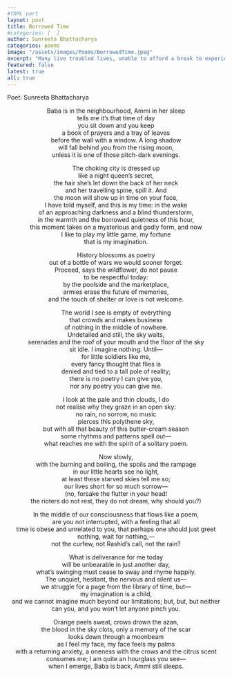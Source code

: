 ```yaml
---
#YAML part
layout: post
title: Borrowed Time
#categories: [  ]
author: Sunreeta Bhattacharya
categories: poems
image: "/assets/images/Poems/BorrowedTime.jpeg"
excerpt: "Many live troubled lives, unable to afford a break to experience or imagine life's beauty and calm. A young person strives to use her hour of prayer meaningfully."
featured: false
latest: true
all: true
---
```


Poet: Sunreeta Bhattacharya


<div style="text-align: center;">

Baba is in the neighbourhood, Ammi in her sleep  
tells me it’s that time of day  
you sit down and you keep  
a book of prayers and a tray of leaves  
before the wall with a window. A long shadow  
will fall behind you from the rising moon,  
unless it is one of those pitch-dark evenings.  

The choking city is dressed up  
like a night queen’s secret,  
the hair she’s let down the back of her neck  
and her travelling spine, spill it. And  
the moon will show up in time on your face,  
I have told myself, and this is my time: in the wake  
of an approaching darkness and a blind thunderstorm,  
in the warmth and the borrowed quietness of this hour,  
this moment takes on a mysterious and godly form, and now  
I like to play my little game, my fortune  
that is my imagination.  

History blossoms as poetry  
out of a bottle of wars we would sooner forget.  
Proceed, says the wildflower, do not pause  
to be respectful today:  
by the poolside and the marketplace,  
armies erase the future of memories,  
and the touch of shelter or love is not welcome.  

The world I see is empty of everything  
that crowds and makes business  
of nothing in the middle of nowhere.  
Undetailed and still, the sky waits,  
serenades and the roof of your mouth and the floor of the sky  
sit idle. I imagine nothing. Until—  
for little soldiers like me,  
every fancy thought that flies is  
denied and tied to a tall pole of reality;  
there is no poetry I can give you,  
nor any poetry you can give me.  

I look at the pale and thin clouds, I do  
not realise why they graze in an open sky:  
no rain, no sorrow, no music  
pierces this polythene sky,  
but with all that beauty of this butter-cream season  
some rhythms and patterns spell out—  
what reaches me with the spirit of a solitary poem.  

Now slowly,  
with the burning and boiling, the spoils and the rampage  
in our little hearts see no light,  
at least these starved skies tell me so;  
our lives short for so much sorrow—  
(no, forsake the flutter in your head!  
the rioters do not rest, they do not dream, why should you?)  

In the middle of our consciousness that flows like a poem,  
are you not interrupted, with a feeling that all  
time is obese and unrelated to you, that perhaps one should just greet nothing, wait for nothing,—  
not the curfew, not Rashid’s call, not the rain?  

What is deliverance for me today  
will be unbearable in just another day,  
what’s swinging must cease to sway and rhyme happily.  
The unquiet, hesitant, the nervous and silent us—  
we struggle for a page from the library of time, but—  
my imagination is a child,  
and we cannot imagine much beyond our limitations; but, but, but neither can you, and you won’t let anyone pinch you.  

Orange peels sweat, crows drown the azan,  
the blood in the sky clots, only a memory of the scar  
looks down through a moonbeam  
as I feel my face, my face feels my palms  
with a returning anxiety, a oneness with the crows and the citrus scent  
consumes me; I am quite an hourglass you see—  
when I emerge, Baba is back, Ammi still sleeps.  

</div>
